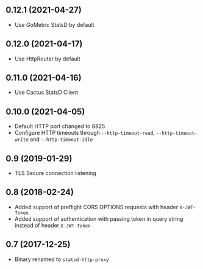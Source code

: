 ## 0.12.1 (2021-04-27)
  * Use GoMetric StatsD by default

## 0.12.0 (2021-04-17)
  * Use HttpRouter by default

## 0.11.0 (2021-04-16)
  * Use Cactus StatsD Client

## 0.10.0 (2021-04-05)
  * Default HTTP port changed to 8825
  * Configure HTTP timeouts through `--http-timeout-read`, `--http-timeout-write` and `--http-timeout-idle`

## 0.9 (2019-01-29)
  * TLS Secure connection listening

## 0.8 (2018-02-24)
  * Added support of preflight CORS OPTIONS requests with header `X-JWT-Token`
  * Added support of authentication with passing token in query string instead of header `X-JWT-Token`

## 0.7 (2017-12-25)
  * Binary renamed to `statsd-http-proxy`
